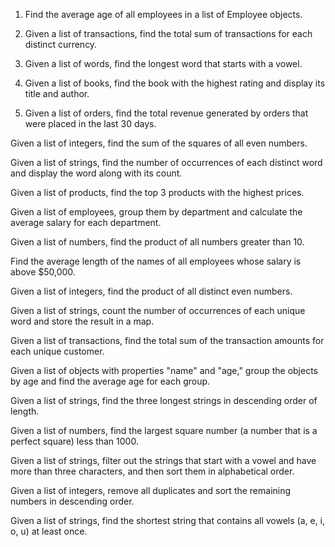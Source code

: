 1. Find the average age of all employees in a list of Employee objects.

2. Given a list of transactions, find the total sum of transactions for each distinct currency.

3. Given a list of words, find the longest word that starts with a vowel.

4. Given a list of books, find the book with the highest rating and display its title and author.

5. Given a list of orders, find the total revenue generated by orders that were placed in the last 30 days.

Given a list of integers, find the sum of the squares of all even numbers.

Given a list of strings, find the number of occurrences of each distinct word and display the word along with its count.

Given a list of products, find the top 3 products with the highest prices.

Given a list of employees, group them by department and calculate the average salary for each department.

Given a list of numbers, find the product of all numbers greater than 10.

Find the average length of the names of all employees whose salary is above $50,000.

Given a list of integers, find the product of all distinct even numbers.

Given a list of strings, count the number of occurrences of each unique word and store the result in a map.

Given a list of transactions, find the total sum of the transaction amounts for each unique customer.

Given a list of objects with properties "name" and "age," group the objects by age and find the average age for each group.

Given a list of strings, find the three longest strings in descending order of length.

Given a list of numbers, find the largest square number (a number that is a perfect square) less than 1000.

Given a list of strings, filter out the strings that start with a vowel and have more than three characters, and then sort them in alphabetical order.

Given a list of integers, remove all duplicates and sort the remaining numbers in descending order.

Given a list of strings, find the shortest string that contains all vowels (a, e, i, o, u) at least once.
